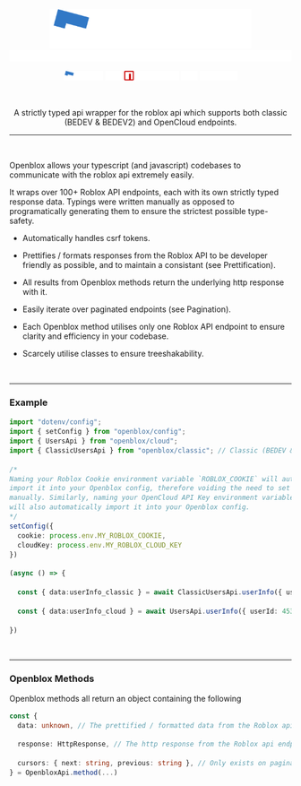 <div align="center">

  <img src="./assets/logo.svg" height="70px" width="auto" height="auto" />

  <img height="20px" width="100%" src="./assets/invis.png" />

  <div>

  [<img src="./assets/docs.svg" width="auto" height="18px" />](https:/open.blox.wiki)
  <img src="./assets/dot.svg" width="auto" height="18px" />
  [<img src="./assets/package.svg" width="auto" height="18px" />](https://www.npmjs.com/package/openblox)
  <img src="./assets/dot.svg" width="auto" height="18px" />
  [<img src="./assets/repo.svg" width="auto" height="18px" />](https://github.com/MightyPart/openblox)

  </div>

  </br>

  A strictly typed api wrapper for the roblox api which supports both classic (BEDEV & BEDEV2) and OpenCloud endpoints.

  - - -
  
</div>

</br>


Openblox allows your typescript (and javascript) codebases to communicate with the roblox api extremely easily.

It wraps over 100+ Roblox API endpoints, each with its own strictly typed response data. Typings were written manually as opposed to programatically generating them to ensure the strictest possible type-safety.

- Automatically handles csrf tokens.

- Prettifies / formats responses from the Roblox API to be developer friendly as possible, and to maintain a consistant (see Prettification).
- All results from Openblox methods return the underlying http response with it.

- Easily iterate over paginated endpoints (see Pagination).

- Each Openblox method utilises only one Roblox API endpoint to ensure clarity and efficiency in your codebase.

- Scarcely utilise classes to ensure treeshakability.

</br>

- - -

<h3>Example</h3>

```ts
import "dotenv/config";
import { setConfig } from "openblox/config";
import { UsersApi } from "openblox/cloud";
import { ClassicUsersApi } from "openblox/classic"; // Classic (BEDEV & BEDEV2) APIs will always be prefixed with `Classic`.

/*
Naming your Roblox Cookie environment variable `ROBLOX_COOKIE` will automatically
import it into your Openblox config, therefore voiding the need to set it in the config
manually. Similarly, naming your OpenCloud API Key environment variable `ROBLOX_CLOUD_KEY`
will also automatically import it into your Openblox config.
*/
setConfig({
  cookie: process.env.MY_ROBLOX_COOKIE,
  cloudKey: process.env.MY_ROBLOX_CLOUD_KEY
})

(async () => {

  const { data:userInfo_classic } = await ClassicUsersApi.userInfo({ userId: 45348281 })

  const { data:userInfo_cloud } = await UsersApi.userInfo({ userId: 45348281 })

})
```

</br>

- - -

<h3>Openblox Methods</h3>

Openblox methods all return an object containing the following
```ts
const {
  data: unknown, // The prettified / formatted data from the Roblox api endpoint (As an optimisation, prettification / formatting only happens once accessed / destructured).

  response: HttpResponse, // The http response from the Roblox api endpoint. The raw unprettified data can be accessed via `response.body`.

  cursors: { next: string, previous: string }, // Only exists on paginated endpoints. Contains the previous and next cursor.
} = OpenbloxApi.method(...)
```